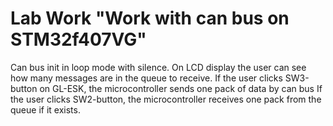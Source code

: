 # Lab Work "Work with can bus on STM32f407VG"

Can bus init in loop mode with silence.
On LCD display the user can see how many messages are in the queue to receive.
If the user clicks SW3-button on GL-ESK, the microcontroller sends one pack of data by can bus
If the user clicks SW2-button, the microcontroller receives one pack from the queue if it exists.